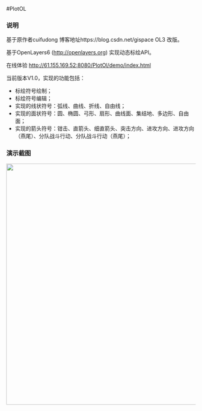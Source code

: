 #PlotOL

### 说明

基于原作者cuifudong 博客地址https://blog.csdn.net/gispace OL3 改版。

基于OpenLayers6 (http://openlayers.org) 实现动态标绘API。

在线体验 http://61.155.169.52:8080/PlotOl/demo/index.html

当前版本V1.0，实现的功能包括：
- 标绘符号绘制；
- 标绘符号编辑；
- 实现的线状符号：弧线、曲线、折线、自由线；
- 实现的面状符号：圆、椭圆、弓形、扇形、曲线面、集结地、多边形、自由面；
- 实现的箭头符号：钳击、直箭头、细直箭头、突击方向、进攻方向、进攻方向（燕尾）、分队战斗行动、分队战斗行动（燕尾）；

### 演示截图
<img src="https://img-blog.csdnimg.cn/20190727133941159.png" width=840 height=640>

